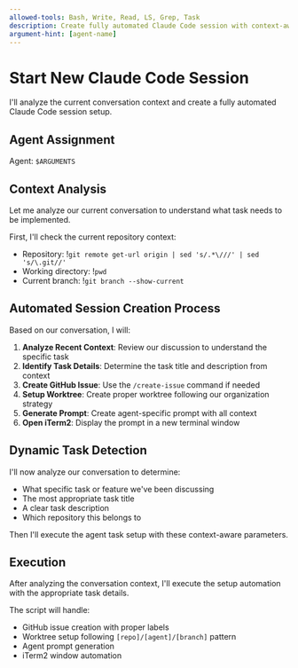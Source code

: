 ```yaml
---
allowed-tools: Bash, Write, Read, LS, Grep, Task
description: Create fully automated Claude Code session with context-aware task detection
argument-hint: [agent-name]
---
```


# Start New Claude Code Session

I'll analyze the current conversation context and create a fully automated Claude Code session setup.

## Agent Assignment
Agent: `$ARGUMENTS`

## Context Analysis

Let me analyze our current conversation to understand what task needs to be implemented.

First, I'll check the current repository context:
- Repository: !`git remote get-url origin | sed 's/.*\///' | sed 's/\.git//'`
- Working directory: !`pwd`
- Current branch: !`git branch --show-current`

## Automated Session Creation Process

Based on our conversation, I will:

1. **Analyze Recent Context**: Review our discussion to understand the specific task
2. **Identify Task Details**: Determine the task title and description from context
3. **Create GitHub Issue**: Use the `/create-issue` command if needed
4. **Setup Worktree**: Create proper worktree following our organization strategy
5. **Generate Prompt**: Create agent-specific prompt with all context
6. **Open iTerm2**: Display the prompt in a new terminal window

## Dynamic Task Detection

I'll now analyze our conversation to determine:
- What specific task or feature we've been discussing
- The most appropriate task title
- A clear task description
- Which repository this belongs to

Then I'll execute the agent task setup with these context-aware parameters.

## Execution

After analyzing the conversation context, I'll execute the setup automation with the appropriate task details.

The script will handle:
- GitHub issue creation with proper labels
- Worktree setup following `[repo]/[agent]/[branch]` pattern
- Agent prompt generation
- iTerm2 window automation